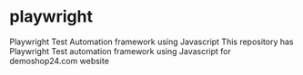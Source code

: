 # playwright
Playwright Test Automation framework using Javascript
This repository has Playwright Test automation framework using Javascript  for demoshop24.com website

